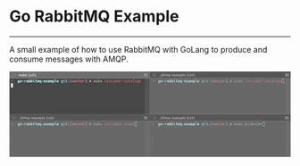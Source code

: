 # Go RabbitMQ Example
---

A small example of how to use RabbitMQ with GoLang to produce and consume messages with AMQP.

<p align="center">
  <img src="./example.gif" width="1024" alt="example" />
</p>
